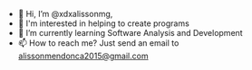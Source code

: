 - 👋 Hi, I’m @xdxalissonmg,
- 👀 I'm interested in helping to create programs
- 🌱 I’m currently learning Software Analysis and Development
- 📫 How to reach me? Just send an email to alissonmendonca2015@gmail.com

<!---
xdxalissonmg/xdxalissonmg is a ✨ special ✨ repository because its `README.md` (this file) appears on your GitHub profile.
You can click the Preview link to take a look at your changes.
--->
